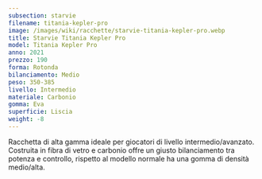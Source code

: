 ```yaml
---
subsection: starvie
filename: titania-kepler-pro
image: /images/wiki/racchette/starvie-titania-kepler-pro.webp
title: Starvie Titania Kepler Pro
model: Titania Kepler Pro
anno: 2021
prezzo: 190
forma: Rotonda
bilanciamento: Medio
peso: 350-385
livello: Intermedio
materiale: Carbonio
gomma: Eva
superficie: Liscia
weight: -8
---
```

Racchetta di alta gamma ideale per giocatori di livello intermedio/avanzato. Costruita in fibra di vetro e carbonio offre un giusto bilanciamento tra potenza e controllo, rispetto al modello normale ha una gomma di densità medio/alta.